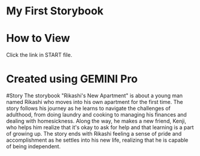 # My First Storybook

# How to View
Click the link in START file.

# Created using GEMINI Pro

#Story
The storybook "Rikashi's New Apartment" is about a young man named Rikashi who moves into his own apartment for the first time. The story follows his journey as he learns to navigate the challenges of adulthood, from doing laundry and cooking to managing his finances and dealing with homesickness. Along the way, he makes a new friend, Kenji, who helps him realize that it's okay to ask for help and that learning is a part of growing up. The story ends with Rikashi feeling a sense of pride and accomplishment as he settles into his new life, realizing that he is capable of being independent.
